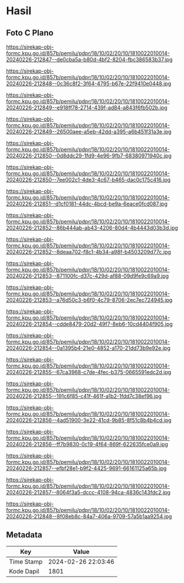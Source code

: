 # Hasil

## Foto C Plano

https://sirekap-obj-formc.kpu.go.id/857b/pemilu/pdpr/18/10/02/20/10/1810022010014-20240226-212847--de0cba5a-b80d-4bf2-8204-fbc386583b37.jpg

https://sirekap-obj-formc.kpu.go.id/857b/pemilu/pdpr/18/10/02/20/10/1810022010014-20240226-212848--0c36c8f2-3f64-4795-b67e-22f9410e0448.jpg

https://sirekap-obj-formc.kpu.go.id/857b/pemilu/pdpr/18/10/02/20/10/1810022010014-20240226-212849--e918ff78-2714-439f-ad84-a843f6fb502b.jpg

https://sirekap-obj-formc.kpu.go.id/857b/pemilu/pdpr/18/10/02/20/10/1810022010014-20240226-212849--26500aee-a5eb-42dd-a395-a6b451f31a3e.jpg

https://sirekap-obj-formc.kpu.go.id/857b/pemilu/pdpr/18/10/02/20/10/1810022010014-20240226-212850--0d8ddc29-1fd9-4e96-9fb7-68380971940c.jpg

https://sirekap-obj-formc.kpu.go.id/857b/pemilu/pdpr/18/10/02/20/10/1810022010014-20240226-212850--7ee002c1-4de3-4c67-b465-dac0c175c416.jpg

https://sirekap-obj-formc.kpu.go.id/857b/pemilu/pdpr/18/10/02/20/10/1810022010014-20240226-212851--d1cf0181-44dc-4bcd-be9a-6eace0fcd087.jpg

https://sirekap-obj-formc.kpu.go.id/857b/pemilu/pdpr/18/10/02/20/10/1810022010014-20240226-212852--86b444ab-ab43-4206-80d4-4b4443d03b3d.jpg

https://sirekap-obj-formc.kpu.go.id/857b/pemilu/pdpr/18/10/02/20/10/1810022010014-20240226-212852--8deaa702-f8c1-4b34-a98f-b4503209d77c.jpg

https://sirekap-obj-formc.kpu.go.id/857b/pemilu/pdpr/18/10/02/20/10/1810022010014-20240226-212853--871100fc-d37c-429d-af88-09d9fe9c69a9.jpg

https://sirekap-obj-formc.kpu.go.id/857b/pemilu/pdpr/18/10/02/20/10/1810022010014-20240226-212853--a76d50c3-b6f0-4c79-8706-2ec7ec724945.jpg

https://sirekap-obj-formc.kpu.go.id/857b/pemilu/pdpr/18/10/02/20/10/1810022010014-20240226-212854--cdde8479-20d2-49f7-8eb6-10cd4404f905.jpg

https://sirekap-obj-formc.kpu.go.id/857b/pemilu/pdpr/18/10/02/20/10/1810022010014-20240226-212854--0a1395b4-21e0-4852-a170-21dd73b9e92e.jpg

https://sirekap-obj-formc.kpu.go.id/857b/pemilu/pdpr/18/10/02/20/10/1810022010014-20240226-212855--67ca3968-c7de-4fec-b375-0665591edc2d.jpg

https://sirekap-obj-formc.kpu.go.id/857b/pemilu/pdpr/18/10/02/20/10/1810022010014-20240226-212855--191c6f85-c41f-461f-a1b2-1fdd7c38ef96.jpg

https://sirekap-obj-formc.kpu.go.id/857b/pemilu/pdpr/18/10/02/20/10/1810022010014-20240226-212856--4ad51900-3e22-41cd-9b85-8f51c8b4b4cd.jpg

https://sirekap-obj-formc.kpu.go.id/857b/pemilu/pdpr/18/10/02/20/10/1810022010014-20240226-212856--ff7b9830-0c19-4f64-869f-622635fce0a9.jpg

https://sirekap-obj-formc.kpu.go.id/857b/pemilu/pdpr/18/10/02/20/10/1810022010014-20240226-212857--efbf28e1-b9f2-4425-9691-66161125a65b.jpg

https://sirekap-obj-formc.kpu.go.id/857b/pemilu/pdpr/18/10/02/20/10/1810022010014-20240226-212857--8064f3a5-dccc-4108-94ca-4836c143fdc2.jpg

https://sirekap-obj-formc.kpu.go.id/857b/pemilu/pdpr/18/10/02/20/10/1810022010014-20240226-212848--8f08eb8c-84a7-406a-9709-57a5b1aa9254.jpg


## Metadata

| Key        | Value               |
| ---------- | ------------------- |
| Time Stamp | 2024-02-26 22:03:46 |
| Kode Dapil | 1801                |



